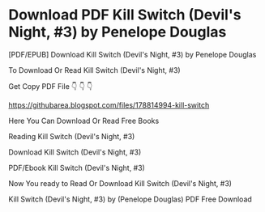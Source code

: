 # Download PDF Kill Switch (Devil's Night, #3) by Penelope Douglas
[PDF/EPUB] Download Kill Switch (Devil's Night, #3) by Penelope Douglas

To Download Or Read Kill Switch (Devil's Night, #3)

Get Copy PDF File 👇 👇 👇

https://githubarea.blogspot.com/files/178814994-kill-switch

Here You Can Download Or Read Free Books

Reading Kill Switch (Devil's Night, #3)

Download Kill Switch (Devil's Night, #3)

PDF/Ebook Kill Switch (Devil's Night, #3)

Now You ready to Read Or Download Kill Switch (Devil's Night, #3)

Kill Switch (Devil's Night, #3) by (Penelope Douglas) PDF Free Download
